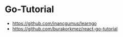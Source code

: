 # Go-Tutorial

- https://github.com/inancgumus/learngo
- https://github.com/burakorkmez/react-go-tutorial
